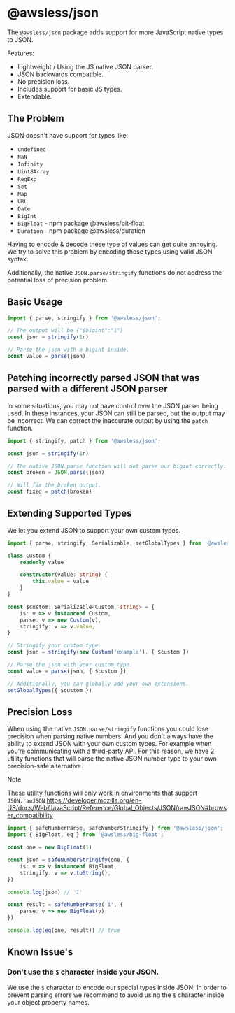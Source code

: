 
# @awsless/json

The `@awsless/json` package adds support for more JavaScript native types to JSON.

Features:
 - Lightweight / Using the JS native JSON parser.
 - JSON backwards compatible.
 - No precision loss.
 - Includes support for basic JS types.
 - Extendable.

## The Problem

JSON doesn't have support for types like:
- `undefined`
- `NaN`
- `Infinity`
- `Uint8Array`
- `RegExp`
- `Set`
- `Map`
- `URL`
- `Date`
- `BigInt`
- `BigFloat` - npm package @awsless/bit-float
- `Duration` - npm package @awsless/duration

Having to encode & decode these type of values can get quite annoying. We try to solve this problem by encoding these types using valid JSON syntax.

Additionally, the native `JSON.parse/stringify` functions do not address the potential loss of precision problem.

## Basic Usage

```ts
import { parse, stringify } from '@awsless/json';

// The output will be {"$bigint":"1"}
const json = stringify(1n)

// Parse the json with a bigint inside.
const value = parse(json)
```

## Patching incorrectly parsed JSON that was parsed with a different JSON parser

In some situations, you may not have control over the JSON parser being used. In these instances, your JSON can still be parsed, but the output may be incorrect. We can correct the inaccurate output by using the `patch` function.

```ts
import { stringify, patch } from '@awsless/json';

const json = stringify(1n)

// The native JSON.parse function will not parse our bigint correctly.
const broken = JSON.parse(json)

// Will fix the broken output.
const fixed = patch(broken)
```

## Extending Supported Types

We let you extend JSON to support your own custom types.

```ts
import { parse, stringify, Serializable, setGlobalTypes } from '@awsless/json';

class Custom {
	readonly value

	constructor(value: string) {
		this.value = value
	}
}

const $custom: Serializable<Custom, string> = {
	is: v => v instanceof Custom,
	parse: v => new Custom(v),
	stringify: v => v.value,
}

// Stringify your custom type.
const json = stringify(new Custom('example'), { $custom })

// Parse the json with your custom type.
const value = parse(json, { $custom })

// Additionally, you can globally add your own extensions.
setGlobalTypes({ $custom })

```

## Precision Loss

When using the native `JSON.parse/stringify` functions you could lose precision when parsing native numbers. And you don't always have the ability to extend JSON with your own custom types. For example when you’re communicating with a third-party API. For this reason, we have 2 utility functions that will parse the native JSON number type to your own precision-safe alternative.

> [!NOTE]
> These utility functions will only work in environments that support `JSON.rawJSON`
> https://developer.mozilla.org/en-US/docs/Web/JavaScript/Reference/Global_Objects/JSON/rawJSON#browser_compatibility

```ts
import { safeNumberParse, safeNumberStringify } from '@awsless/json';
import { BigFloat, eq } from '@awsless/big-float';

const one = new BigFloat(1)

const json = safeNumberStringify(one, {
	is: v => v instanceof BigFloat,
	stringify: v => v.toString(),
})

console.log(json) // '1'

const result = safeNumberParse('1', {
	parse: v => new BigFloat(v),
})

console.log(eq(one, result)) // true
```

## Known Issue's

### Don't use the `$` character inside your JSON.

We use the `$` character to encode our special types inside JSON. In order to prevent parsing errors we recommend to avoid using the `$` character inside your object property names.
